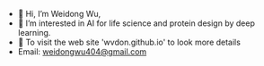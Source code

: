 - 👋 Hi, I’m Weidong Wu,
- 👀 I’m interested in AI for life science and protein design by deep learning.
- 🌱 To visit the web site 'wvdon.github.io' to look more details
- Email: weidongwu404@gmail.com
<!---
wvdon/wvdon is a ✨ special ✨ repository because its `README.md` (this file) appears on your GitHub profile.
You can click the Preview link to take a look at your changes.
--->
